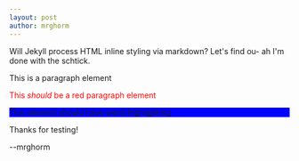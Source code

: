 ```yaml
---
layout: post
author: mrghorm
---
```


Will Jekyll process HTML inline styling via markdown?  Let's find ou- ah I'm done with the schtick.

<p> This is a paragraph element </p>

<p style="color:red"> This <i>should</i> be a red paragraph element </p>

<p style="background-color:blue"> This element should have weird highlighting </p>

Thanks for testing!

--mrghorm
